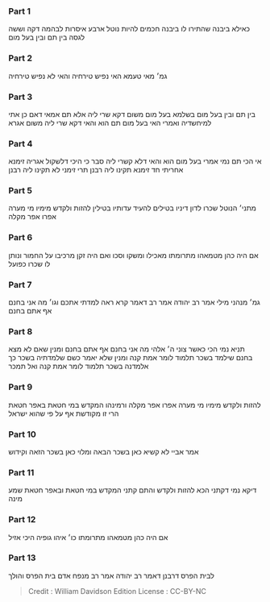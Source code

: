 
### Part 1
כאילא ביבנה שהתירו לו ביבנה חכמים להיות נוטל ארבע איסרות לבהמה דקה וששה לגסה בין תם ובין בעל מום

### Part 2
גמ׳ מאי טעמא האי נפיש טירחיה והאי לא נפיש טירחיה

### Part 3
בין תם ובין בעל מום בשלמא בעל מום משום דקא שרי ליה אלא תם אמאי דאם כן אתי למיחשדיה ואמרי האי בעל מום תם הוא והאי דקא שרי ליה משום אגרא

### Part 4
אי הכי תם נמי אמרי בעל מום הוא והאי דלא קשרי ליה סבר כי היכי דלשקול אגריה זימנא אחריתי חד זימנא תקינו ליה רבנן תרי זימני לא תקינו ליה רבנן

### Part 5
מתני׳ הנוטל שכרו לדון דיניו בטילים להעיד עדותיו בטילין להזות ולקדש מימיו מי מערה אפרו אפר מקלה

### Part 6
אם היה כהן מטמאהו מתרומתו מאכילו ומשקו וסכו ואם היה זקן מרכיבו על החמור ונותן לו שכרו כפועל

### Part 7
גמ׳ מנהני מילי אמר רב יהודה אמר רב דאמר קרא ראה למדתי אתכם וגו׳ מה אני בחנם אף אתם בחנם

### Part 8
תניא נמי הכי כאשר צוני ה׳ אלהי מה אני בחנם אף אתם בחנם ומנין שאם לא מצא בחנם שילמד בשכר תלמוד לומר אמת קנה ומנין שלא יאמר כשם שלמדתיה בשכר כך אלמדנה בשכר תלמוד לומר אמת קנה ואל תמכר

### Part 9
להזות ולקדש מימיו מי מערה אפרו אפר מקלה ורמינהו המקדש במי חטאת באפר חטאת הרי זו מקודשת אף על פי שהוא ישראל

### Part 10
אמר אביי לא קשיא כאן בשכר הבאה ומלוי כאן בשכר הזאה וקידוש

### Part 11
דיקא נמי דקתני הכא להזות ולקדש והתם קתני המקדש במי חטאת ובאפר חטאת שמע מינה

### Part 12
אם היה כהן מטמאהו מתרומתו כו׳ איהו גופיה היכי אזיל

### Part 13
לבית הפרס דרבנן דאמר רב יהודה אמר רב מנפח אדם בית הפרס והולך

>Credit : William Davidson Edition
>License : CC-BY-NC